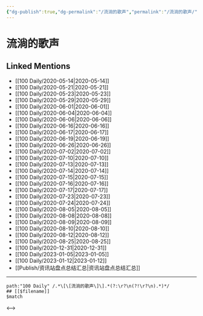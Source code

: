 ```yaml
---
{"dg-publish":true,"dg-permalink":"/流淌的歌声","permalink":"/流淌的歌声/","created":"2023-01-06T10:09:12.000+08:00","updated":"2023-02-26T00:50:20.000+08:00"}
---
```


# 流淌的歌声

## Linked Mentions
- [[100 Daily/2020-05-14\|2020-05-14]]
- [[100 Daily/2020-05-21\|2020-05-21]]
- [[100 Daily/2020-05-23\|2020-05-23]]
- [[100 Daily/2020-05-29\|2020-05-29]]
- [[100 Daily/2020-06-01\|2020-06-01]]
- [[100 Daily/2020-06-04\|2020-06-04]]
- [[100 Daily/2020-06-06\|2020-06-06]]
- [[100 Daily/2020-06-16\|2020-06-16]]
- [[100 Daily/2020-06-17\|2020-06-17]]
- [[100 Daily/2020-06-19\|2020-06-19]]
- [[100 Daily/2020-06-26\|2020-06-26]]
- [[100 Daily/2020-07-02\|2020-07-02]]
- [[100 Daily/2020-07-10\|2020-07-10]]
- [[100 Daily/2020-07-13\|2020-07-13]]
- [[100 Daily/2020-07-14\|2020-07-14]]
- [[100 Daily/2020-07-15\|2020-07-15]]
- [[100 Daily/2020-07-16\|2020-07-16]]
- [[100 Daily/2020-07-17\|2020-07-17]]
- [[100 Daily/2020-07-23\|2020-07-23]]
- [[100 Daily/2020-07-24\|2020-07-24]]
- [[100 Daily/2020-08-05\|2020-08-05]]
- [[100 Daily/2020-08-08\|2020-08-08]]
- [[100 Daily/2020-08-09\|2020-08-09]]
- [[100 Daily/2020-08-10\|2020-08-10]]
- [[100 Daily/2020-08-12\|2020-08-12]]
- [[100 Daily/2020-08-25\|2020-08-25]]
- [[100 Daily/2020-12-31\|2020-12-31]]
- [[100 Daily/2023-01-05\|2023-01-05]]
- [[100 Daily/2023-01-12\|2023-01-12]]
- [[Publish/资讯站盘点总结汇总\|资讯站盘点总结汇总]]


---

```expander
path:"100 Daily" /.*\[\[流淌的歌声\]\].*(?:\r?\n(?!\r?\n).*)*/
## [[$filename]]
$match
```

<-->